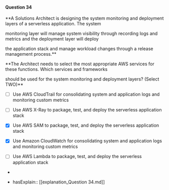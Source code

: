 #### Question  34


**A Solutions Architect is designing the system monitoring and deployment layers of a serverless application. The system

monitoring layer will manage system visibility through recording logs and metrics and the deployment layer will deploy

the application stack and manage workload changes through a release management process.**


**The Architect needs to select the most appropriate AWS services for these functions. Which services and frameworks

should be used for the system monitoring and deployment layers? (Select TWO)**


- [ ] Use AWS CloudTrail for consolidating system and application logs and monitoring custom metrics


- [ ] Use AWS X-Ray to package, test, and deploy the serverless application stack


- [x] Use AWS SAM to package, test, and deploy the serverless application stack


- [x] Use Amazon CloudWatch for consolidating system and application logs and monitoring custom metrics


- [ ] Use AWS Lambda to package, test, and deploy the serverless application stack


*

- hasExplain:: [[explanation_Question  34.md]]